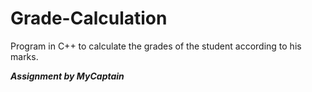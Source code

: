 # Grade-Calculation
Program in C++ to calculate the grades of the student according to his marks.

***Assignment by MyCaptain***
